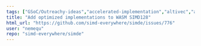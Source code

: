 ```yaml
---
tags: ["GSoC/Outreachy-ideas","accelerated-implementation","altivec","arm","arm64","avx","avx2","avx512","fma","gfni","mmx","neon","powerpc","simd","simd-intrinsics","sse","sse2","sse3","sse41","sse42","ssse3","vectorization"]
title: "Add optimized implementations to WASM SIMD128"
html_url: "https://github.com/simd-everywhere/simde/issues/776"
user: "nemequ"
repo: "simd-everywhere/simde"
---
```


